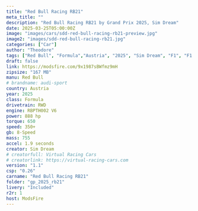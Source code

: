 ```yaml
---
title: "Red Bull Racing RB21"
meta_title: ""
description: "Red Bull Racing RB21 by Grand Prix 2025, Sim Dream"
date: 2025-03-25T05:00:00Z
image: "images/cars/sdd-red-bull-racing-rb21-preview.jpg"
image2: "images/sdd-red-bull-racing-rb21.jpg"
categories: ["Car"]
author: "Theodore"
tags: ["Red Bull", "Formula","Austria", "2025", "Sim Dream", "F1", "F1 2025"]
draft: false
link: https://modsfire.com/9x1987sBWfmz9mH
zipsize: "167 MB"
manu: Red Bull
# brandname: audi-sport
country: Austria
year: 2025
class: Formula
drivetrain: RWD
engine: RBPTH002 V6
power: 888 hp
torque: 650
speed: 350+
gb: 8-Speed
mass: 755
accel: 1.9 seconds
creator: Sim Dream
# creatorfull: Virtual Racing Cars
# creatorlink: https://virtual-racing-cars.com
version: "1.1"
csp: "0.26"
carname: "Red Bull Racing RB21"
folder: "gp_2025_rb21"
livery: "Included"
r2r: 1
host: ModsFire
---
```

